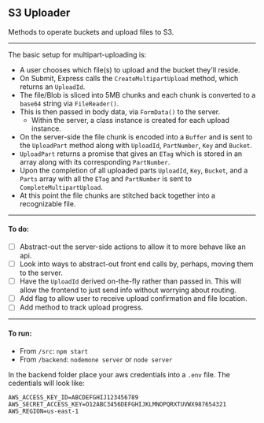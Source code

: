 ## S3 Uploader

Methods to operate buckets and upload files to S3.
<hr />
The basic setup for multipart-uploading is:

- A user chooses which file(s) to upload and the bucket they'll reside.
- On Submit, Express calls the `CreateMultipartUpload` method, which returns an `UploadId`.
- The file/Blob is sliced into 5MB chunks and each chunk is converted to a `base64` string via `FileReader()`.
- This is then passed in body data, via `FormData()` to the server.
  * Within the server, a class instance is created for each upload instance.
- On the server-side the file chunk is encoded into a `Buffer` and is sent to the `UploadPart` method along with `UploadId`, `PartNumber`, `Key` and `Bucket`.
- `UploadPart` returns a promise that gives an `ETag` which is stored in an array along with its corresponding `PartNumber`.
- Upon the completion of all uploaded parts `UploadId`, `Key`, `Bucket`, and a `Parts` array with all the `ETag` and `PartNumber` is sent to `CompleteMultipartUpload`.
- At this point the file chunks are stitched back together into a recognizable file.
<hr />

#### To do:
* [ ] Abstract-out the server-side actions to allow it to more behave like an api.
* [ ] Look into ways to abstract-out front end calls by, perhaps, moving them to the server.
* [ ] Have the `UploadId` derived on-the-fly rather than passed in. This will allow the frontend to just send info without worrying about routing. 
* [ ] Add flag to allow user to receive upload confirmation and file location.
* [ ] Add method to track upload progress.
<hr />

#### To run:
* From `/src`: `npm start`
* From `/backend`: `nodemone server` or `node server`

In the backend folder place your aws credentials into a `.env` file.
The cedentials will look like:
```
AWS_ACCESS_KEY_ID=ABCDEFGHIJ123456789
AWS_SECRET_ACCESS_KEY=O12ABC3456DEFGHIJKLMNOPQRXTUVWX987654321 
AWS_REGION=us-east-1
``` 
